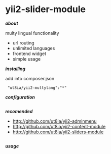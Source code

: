 # yii2-slider-module
***about***

multy lingual functionality 
- url routing
- unlimited languages
- frontend widget
- simple usage

***installing***

add into composer.json
~~~
 "ut8ia/yii2-multylang":"*"
 ~~~
 
 ***configuration***
 

 ~~~

 ~~~

 ***recomended***
 - http://github.com/ut8ia/yii2-adminmenu
 - http://github.com/ut8ia/yii2-content-module
 - http://github.com/ut8ia/yii2-sliders-module
 ~~~

 ~~~
 
 
 
 ***usage***

 ~~~

 ~~~